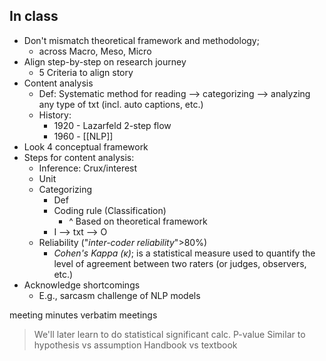 ## In class
- Don't mismatch theoretical framework and methodology;
	- across Macro, Meso, Micro
- Align step-by-step on research journey
	- 5 Criteria to align story
- Content analysis
	- Def: Systematic method for reading --> categorizing --> analyzing any type of txt (incl. auto captions, etc.)
	- History:
		- 1920 - Lazarfeld 2-step flow
		- 1960 - [[NLP]]
- Look 4 conceptual framework
- Steps for content analysis:
	- Inference: Crux/interest
	- Unit
	- Categorizing
		- Def
		- Coding rule (Classification)
			- ^ Based on theoretical framework
		- I --> txt --> O
	- Reliability ("*inter-coder reliability*">80%)
		- *Cohen's Kappa (κ)*; is a statistical measure used to quantify the level of agreement between two raters (or judges, observers, etc.)
- Acknowledge shortcomings
	- E.g., sarcasm challenge of NLP models




meeting minutes
verbatim meetings

>We'll later learn to do statistical significant calc. P-value
>	Similar to hypothesis vs assumption
>Handbook vs textbook
